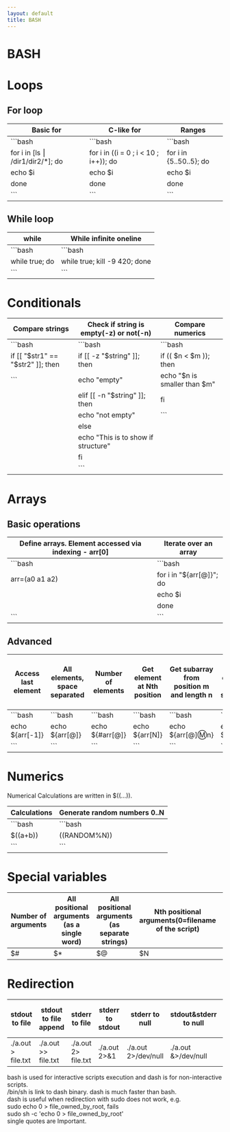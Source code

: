 ```yaml
---
layout: default
title: BASH
---
```

# BASH

# Loops

## For loop

[//]: # ("code table")

| Basic for                        | C-like for                            | Ranges                  |
| -------------------------------- | ------------------------------------- | ----------------------- |
| ```bash                          | ```bash                               | ```bash                 |
| for i in [ls ⎮ /dir1/dir2/*]; do | for i in ((i = 0 ; i < 10 ; i++)); do | for i in {5..50..5}; do |
| echo $i                          | echo $i                               | echo $i                 |
| done                             | done                                  | done                    |
| ```                              | ```                                   | ```                     |

## While loop

[//]: # ("code table")

| while          | While infinite oneline        |
| -------------- | ----------------------------- |
| ```bash        | ```bash                       |
| while true; do | while true; kill -9 420; done |
| ```            | ```                           |

# Conditionals

[//]: # ("code table")

| Compare strings                   | Check if string is empty(-z) or not(-n) | Compare numerics             |
| --------------------------------- | --------------------------------------- | ---------------------------- |
| ```bash                           | ```bash                                 | ```bash                      |
| if [[ "$str1" == "$str2" ]]; then | if [[ -z "$string" ]]; then             | if (( $n < $m )); then       |
| ```                               | echo "empty"                            | echo "$n is smaller than $m" |
|                                   | elif [[ -n "$string" ]]; then           | fi                           |
|                                   | echo "not empty"                        | ```                          |
|                                   | else                                    |                              |
|                                   | echo "This is to show if structure"     |                              |
|                                   | fi                                      |                              |
|                                   | ```                                     |                              |

# Arrays

## Basic operations

[//]: # ("code table")

| Define arrays. Element accessed via indexing - arr[0] | Iterate over an array    |
| ----------------------------------------------------- | ------------------------ |
| ```bash                                               | ```bash                  |
| arr=(a0 a1 a2)                                        | for i in "${arr[@]}"; do |
|                                                       | echo $i                  |
|                                                       | done                     |
| ```                                                   | ```                      |

## Advanced

[//]: # ("code table")

| Access last element | All elements, space separated | Number of elements | Get element at Nth position | Get subarray from position m and length n | Get keys of all elements, space separated, for dicts |
| ------------------- | ----------------------------- | ------------------ | --------------------------- | ----------------------------------------- | ---------------------------------------------------- |
| ```bash             | ```bash                       | ```bash            | ```bash                     | ```bash                                   | ```bash                                              |
| echo ${arr[-1]}     | echo ${arr[@]}                | echo ${#arr[@]}    | echo ${arr[N]}             | echo ${arr[@]:m:n}                        | echo ${!arr[@]}                                      |
| ```                 | ```                           | ```                | ```                         | ```                                       | ```                                                     |

# Numerics

Numerical Calculations are written in $((...)).

[//]: # ("code table")

| Calculations | Generate random numbers 0..N |
| ------------ | ---------------------------- |
| ```bash      | ```bash                      |
| $((a+b))     | $(($RANDOM%N))               |
| ```          | ```                          |

# Special variables

| Number of arguments | All positional arguments (as a single word) | All positional arguments (as separate strings) | Nth positional arguments(0=filename of the script) | Exit status of last task | PID of last background task | PID of shell |
| ------------------- | ------------------------------------------- | ---------------------------------------------- | -------------------------------------------------- | ------------------------ | --------------------------- | ------------ |
| $#                  | $*                                          | $@                                             | $N                                                 | $?                       | $!                          | $$           |

# Redirection

[//]: # ("code table")

| stdout to file     | stdout to file append | stderr to file      | stderr to stdout | stderr to null      | stdout&stderr to null | feed file into stdin |
| ------------------ | --------------------- | ------------------- | ---------------- | ------------------- | --------------------- | -------------------- |
| ./a.out > file.txt | ./a.out >> file.txt   | ./a.out 2> file.txt | ./a.out 2>&1     | ./a.out 2>/dev/null | ./a.out &>/dev/null   | ./a.out < file.txt   |

<p>
bash is used for interactive scripts execution and dash is for non-interactive scripts.<br>
/bin/sh is link to dash binary. dash is much faster than bash.<br>
dash is useful when redirection with sudo does not work, e.g.<br>
sudo echo 0 > file_owned_by_root, fails<br>
sudo sh -c 'echo 0 > file_owned_by_root'<br>
single quotes are Important.
</p>